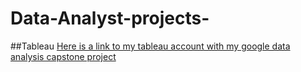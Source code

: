 # Data-Analyst-projects-

##Tableau
[Here is a link to my tableau account with my google data analysis capstone project](https://public.tableau.com/app/profile/christian.johnson6748)
